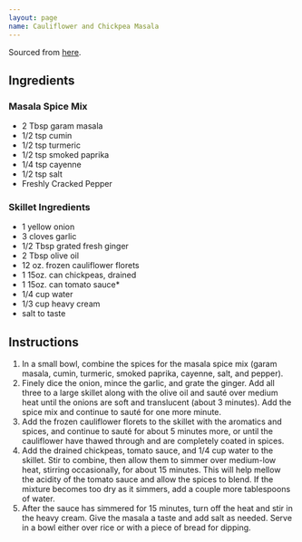 ```yaml
---
layout: page
name: Cauliflower and Chickpea Masala
---
```


Sourced from [here](https://www.budgetbytes.com/easy-cauliflower-and-chickpea-masala/).

## Ingredients

### Masala Spice Mix

- 2 Tbsp garam masala
- 1/2 tsp cumin
- 1/2 tsp turmeric
- 1/2 tsp smoked paprika
- 1/4 tsp cayenne
- 1/2 tsp salt
- Freshly Cracked Pepper

### Skillet Ingredients

- 1 yellow onion
- 3 cloves garlic
- 1/2 Tbsp grated fresh ginger
- 2 Tbsp olive oil
- 12 oz. frozen cauliflower florets
- 1 15oz. can chickpeas, drained
- 1 15oz. can tomato sauce\*
- 1/4 cup water
- 1/3 cup heavy cream
- salt to taste

## Instructions

1. In a small bowl, combine the spices for the masala spice mix (garam masala, cumin, turmeric, smoked paprika, cayenne, salt, and pepper).
2. Finely dice the onion, mince the garlic, and grate the ginger. Add all three to a large skillet along with the olive oil and sauté over medium heat until the onions are soft and translucent (about 3 minutes). Add the spice mix and continue to sauté for one more minute.
3. Add the frozen cauliflower florets to the skillet with the aromatics and spices, and continue to sauté for about 5 minutes more, or until the cauliflower have thawed through and are completely coated in spices.
4. Add the drained chickpeas, tomato sauce, and 1/4 cup water to the skillet. Stir to combine, then allow them to simmer over medium-low heat, stirring occasionally, for about 15 minutes. This will help mellow the acidity of the tomato sauce and allow the spices to blend. If the mixture becomes too dry as it simmers, add a couple more tablespoons of water.
5. After the sauce has simmered for 15 minutes, turn off the heat and stir in the heavy cream. Give the masala a taste and add salt as needed. Serve in a bowl either over rice or with a piece of bread for dipping.
